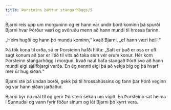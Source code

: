 ```yaml
---
title: Þorsteins þáttur stangarhöggs/5
---
```


<Book>

Bjarni reis upp um morguninn og er hann var undir borð kominn þá spurði Bjarni hvar Þórður væri og svöruðu menn að hann mundi til hrossa farinn.

„Heim hugði ég hann þó mundu kominn,“ kvað Bjarni, „ef hann væri heill.“

Þá tók kona til orða, sú er Þorsteinn hafði hitta: „Satt er það er oss er oft sagt konum að þar er lítið til vits að taka sem vér erum konur. Hér kom Þorsteinn stangarhögg í morgun, kvað naut hafa stangað Þórð svo að hann mundi eigi sjálfbjargi verða. En ég nennti eigi þá að vekja þig og þá hvarf mér úr hug síðan.“

Bjarni sté þá undan borði, gekk þá til hrossahússins og fann þar Þórð veginn og var hann síðan jarðaður.

Bjarni býr nú mál til og gerir Þorstein sekan um vígið. En Þorsteinn sat heima í Sunnudal og vann fyrir föður sínum og lét Bjarni þó kyrrt vera.

</Book>